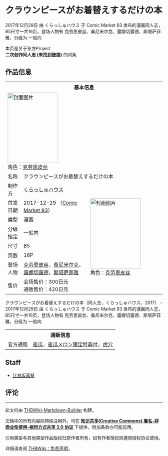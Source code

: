 # クラウンピースがお着替えするだけの本

<!-- source html: G:\repos\THBWiki-Markdown-Builder\THBWikiMarkdown\Temp\main\a\a1\ns0%3A%E3%82%AF%E3%83%A9%E3%82%A6%E3%83%B3%E3%83%94%E3%83%BC%E3%82%B9%E3%81%8C%E3%81%8A%E7%9D%80%E6%9B%BF%E3%81%88%E3%81%99%E3%82%8B%E3%81%A0%E3%81%91%E3%81%AE%E6%9C%AC.html -->

2017年12月29日 由 くらっしゅハウス 于 Comic Market 93 发布的漫画同人志，B5尺寸一共16页，登场人物有 克劳恩皮丝、桑尼米尔克、露娜切露德、斯塔萨菲雅，分级为 一般向

本页是关于东方Project  
 **二次创作同人志 (未找到链接)** 的词条
## 作品信息

<table><tbody><tr><th colspan="3">基本信息</th></tr><tr><td class="cover-artwork-mobile" colspan="2"><a href="./文件-クラウンピースがお着替えするだけの本封面.jpg.md" class="image" title="封面图片"><img alt="封面图片" src="https://upload.thwiki.cc/thumb/5/58/%E3%82%AF%E3%83%A9%E3%82%A6%E3%83%B3%E3%83%94%E3%83%BC%E3%82%B9%E3%81%8C%E3%81%8A%E7%9D%80%E6%9B%BF%E3%81%88%E3%81%99%E3%82%8B%E3%81%A0%E3%81%91%E3%81%AE%E6%9C%AC%E5%B0%81%E9%9D%A2.jpg/161px-%E3%82%AF%E3%83%A9%E3%82%A6%E3%83%B3%E3%83%94%E3%83%BC%E3%82%B9%E3%81%8C%E3%81%8A%E7%9D%80%E6%9B%BF%E3%81%88%E3%81%99%E3%82%8B%E3%81%A0%E3%81%91%E3%81%AE%E6%9C%AC%E5%B0%81%E9%9D%A2.jpg" decoding="async" loading="lazy" width="161" height="224" srcset="https://upload.thwiki.cc/thumb/5/58/%E3%82%AF%E3%83%A9%E3%82%A6%E3%83%B3%E3%83%94%E3%83%BC%E3%82%B9%E3%81%8C%E3%81%8A%E7%9D%80%E6%9B%BF%E3%81%88%E3%81%99%E3%82%8B%E3%81%A0%E3%81%91%E3%81%AE%E6%9C%AC%E5%B0%81%E9%9D%A2.jpg/241px-%E3%82%AF%E3%83%A9%E3%82%A6%E3%83%B3%E3%83%94%E3%83%BC%E3%82%B9%E3%81%8C%E3%81%8A%E7%9D%80%E6%9B%BF%E3%81%88%E3%81%99%E3%82%8B%E3%81%A0%E3%81%91%E3%81%AE%E6%9C%AC%E5%B0%81%E9%9D%A2.jpg 1.5x, https://upload.thwiki.cc/thumb/5/58/%E3%82%AF%E3%83%A9%E3%82%A6%E3%83%B3%E3%83%94%E3%83%BC%E3%82%B9%E3%81%8C%E3%81%8A%E7%9D%80%E6%9B%BF%E3%81%88%E3%81%99%E3%82%8B%E3%81%A0%E3%81%91%E3%81%AE%E6%9C%AC%E5%B0%81%E9%9D%A2.jpg/321px-%E3%82%AF%E3%83%A9%E3%82%A6%E3%83%B3%E3%83%94%E3%83%BC%E3%82%B9%E3%81%8C%E3%81%8A%E7%9D%80%E6%9B%BF%E3%81%88%E3%81%99%E3%82%8B%E3%81%A0%E3%81%91%E3%81%AE%E6%9C%AC%E5%B0%81%E9%9D%A2.jpg 2x" data-file-width="323" data-file-height="450"></a><div class="cover-char">角色：<a href="./克劳恩皮丝.md" title="克劳恩皮丝">克劳恩皮丝</a></div></td>
</tr><tr><td class="label">名称</td><td colspan="2"> クラウンピースがお着替えするだけの本 </td></tr><tr><td class="label">制作方</td><td><a href="./くらっしゅハウス.md" title="くらっしゅハウス">くらっしゅハウス</a></td><td class="cover-artwork" rowspan="8" style="min-width:224px;"><a href="./文件-クラウンピースがお着替えするだけの本封面.jpg.md" class="image" title="封面图片"><img alt="封面图片" src="https://upload.thwiki.cc/thumb/5/58/%E3%82%AF%E3%83%A9%E3%82%A6%E3%83%B3%E3%83%94%E3%83%BC%E3%82%B9%E3%81%8C%E3%81%8A%E7%9D%80%E6%9B%BF%E3%81%88%E3%81%99%E3%82%8B%E3%81%A0%E3%81%91%E3%81%AE%E6%9C%AC%E5%B0%81%E9%9D%A2.jpg/161px-%E3%82%AF%E3%83%A9%E3%82%A6%E3%83%B3%E3%83%94%E3%83%BC%E3%82%B9%E3%81%8C%E3%81%8A%E7%9D%80%E6%9B%BF%E3%81%88%E3%81%99%E3%82%8B%E3%81%A0%E3%81%91%E3%81%AE%E6%9C%AC%E5%B0%81%E9%9D%A2.jpg" decoding="async" loading="lazy" width="161" height="224" srcset="https://upload.thwiki.cc/thumb/5/58/%E3%82%AF%E3%83%A9%E3%82%A6%E3%83%B3%E3%83%94%E3%83%BC%E3%82%B9%E3%81%8C%E3%81%8A%E7%9D%80%E6%9B%BF%E3%81%88%E3%81%99%E3%82%8B%E3%81%A0%E3%81%91%E3%81%AE%E6%9C%AC%E5%B0%81%E9%9D%A2.jpg/241px-%E3%82%AF%E3%83%A9%E3%82%A6%E3%83%B3%E3%83%94%E3%83%BC%E3%82%B9%E3%81%8C%E3%81%8A%E7%9D%80%E6%9B%BF%E3%81%88%E3%81%99%E3%82%8B%E3%81%A0%E3%81%91%E3%81%AE%E6%9C%AC%E5%B0%81%E9%9D%A2.jpg 1.5x, https://upload.thwiki.cc/thumb/5/58/%E3%82%AF%E3%83%A9%E3%82%A6%E3%83%B3%E3%83%94%E3%83%BC%E3%82%B9%E3%81%8C%E3%81%8A%E7%9D%80%E6%9B%BF%E3%81%88%E3%81%99%E3%82%8B%E3%81%A0%E3%81%91%E3%81%AE%E6%9C%AC%E5%B0%81%E9%9D%A2.jpg/321px-%E3%82%AF%E3%83%A9%E3%82%A6%E3%83%B3%E3%83%94%E3%83%BC%E3%82%B9%E3%81%8C%E3%81%8A%E7%9D%80%E6%9B%BF%E3%81%88%E3%81%99%E3%82%8B%E3%81%A0%E3%81%91%E3%81%AE%E6%9C%AC%E5%B0%81%E9%9D%A2.jpg 2x" data-file-width="323" data-file-height="450"></a><div class="cover-char">角色：<a href="./克劳恩皮丝.md" title="克劳恩皮丝">克劳恩皮丝</a></div></td>
</tr><tr><td class="label">首发日期</td><td>2017-12-29&#160;（<a href="/展会作品列表?e=Comic+Market%2393">Comic Market 93</a>）</td></tr><tr><td class="label">类型</td><td>漫画</td></tr><tr><td class="label">分级指定</td><td>一般向</td></tr><tr><td class="label">尺寸</td><td>B5</td></tr><tr><td class="label">页数</td><td>16P</td></tr><tr><td class="label">登场人物</td><td><a href="./克劳恩皮丝.md" title="克劳恩皮丝">克劳恩皮丝</a>，<a href="./桑尼米尔克.md" title="桑尼米尔克">桑尼米尔克</a>，<a href="./露娜切露德.md" title="露娜切露德">露娜切露德</a>，<a href="./斯塔萨菲雅.md" title="斯塔萨菲雅">斯塔萨菲雅</a></td></tr><tr><td class="label">售价</td><td>会场售价：300日元<br>通贩售价：420日元</td></tr></tbody></table>

クラウンピースがお着替えするだけの本（同人志，くらっしゅハウス，2017） - 2017年12月29日 由 くらっしゅハウス 于 Comic Market 93 发布的漫画同人志，B5尺寸一共16页，登场人物有 克劳恩皮丝、桑尼米尔克、露娜切露德、斯塔萨菲雅，分级为 一般向

<table><tbody><tr><th colspan="3">通贩信息</th></tr><tr><td class="label">官方通贩</td><td colspan="2"><a rel="nofollow" class="external text" href="https://www.melonbooks.co.jp/detail/detail.php?product_id=334317">蜜瓜</a>，<a rel="nofollow" class="external text" href="https://www.melonbooks.co.jp/detail/detail.php?product_id=334318">蜜瓜メロン限定特典付</a>，<a rel="nofollow" class="external text" href="https://ec.toranoana.jp/tora_r/ec/item/040030606041">虎穴</a></td></tr></tbody></table>


## Staff
- [比良坂真琴](./比良坂真琴.md)

## 评论




---

此文档由 [THBWiki-Markdown-Builder](https://github.com/Delsin-Yu/THBWiki-Markdown-Builder) 构建。

文档中的所有内容除特殊注明外，均在 [**知识共享(Creative Commons) 署名-非商业性使用-相同方式共享 3.0 协议**](https://creativecommons.org/licenses/by-sa/3.0/deed.zh-hans) 下提供，附加条款亦可能应用。

引用类型与其他类型作品版权归原作者所有，如有作者授权则遵照授权协议使用。

详细请查阅 [THBWiki：免责声明](https://thbwiki.cc/THBWiki:%E5%85%8D%E8%B4%A3%E5%A3%B0%E6%98%8E)。


